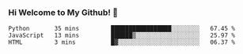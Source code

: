 ### Hi Welcome to My Github!  👋


<!--START_SECTION:waka-->
```text
Python       35 mins         █████████████████░░░░░░░░   67.45 % 
JavaScript   13 mins         ██████▒░░░░░░░░░░░░░░░░░░   25.97 % 
HTML         3 mins          █▓░░░░░░░░░░░░░░░░░░░░░░░   06.37 % 
```
<!--END_SECTION:waka-->


<!--
**littlestone111/littlestone111** is a ✨ _special_ ✨ repository because its `README.md` (this file) appears on your GitHub profile.


Here are some ideas to get you started:

- 🔭 I’m currently working on ...
- 🌱 I’m currently learning ...
- 👯 I’m looking to collaborate on ...
- 🤔 I’m looking for help with ...
- 💬 Ask me about ...
- 📫 How to reach me: ...
- 😄 Pronouns: ...
- ⚡ Fun fact: ...
-->
